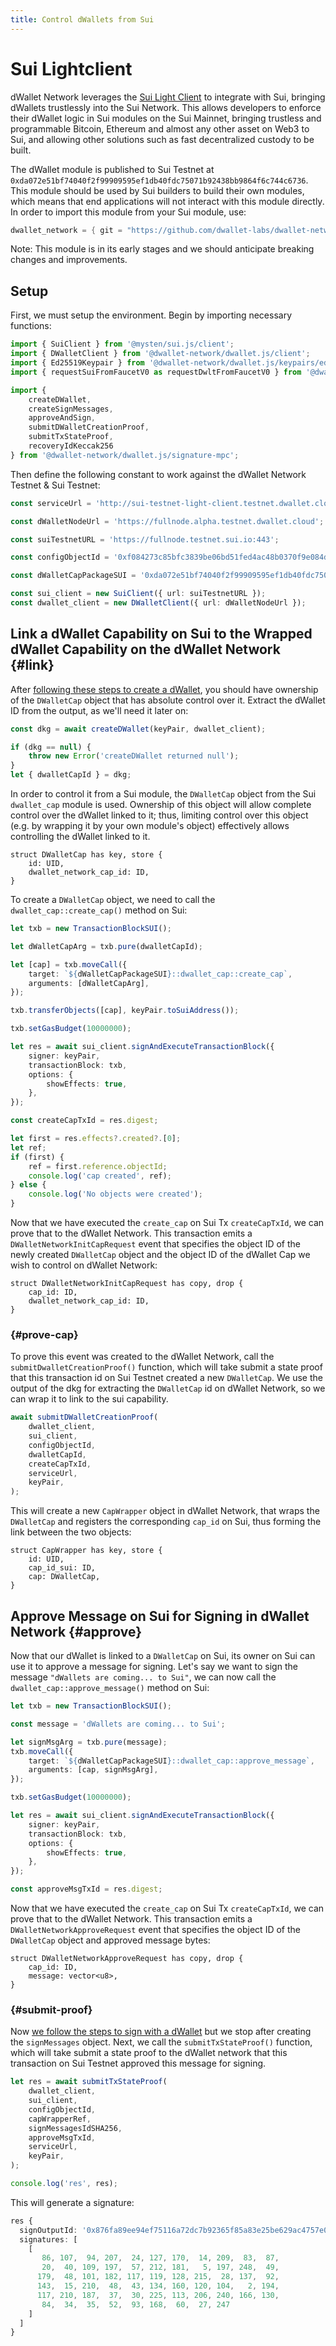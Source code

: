 ```yaml
---
title: Control dWallets from Sui
---
```


# Sui Lightclient
dWallet Network leverages the [Sui Light Client](https://github.com/MystenLabs/sui/tree/main/crates/sui-light-client) to integrate with Sui, bringing dWallets trustlessly into the Sui Network.
This allows developers to enforce their dWallet logic in Sui modules on the Sui Mainnet, bringing trustless and programmable Bitcoin, Ethereum and almost any other asset on Web3 to Sui, and allowing other solutions such as fast decentralized custody to be built.

The dWallet module is published to Sui Testnet at `0xda072e51bf74040f2f99909595ef1db40fdc75071b92438bb9864f6c744c6736`.
This module should be used by Sui builders to build their own modules, which means that end applications will not interact with this module directly.
In order to import this module from your Sui module, use:
```rust
dwallet_network = { git = "https://github.com/dwallet-labs/dwallet-network.git", subdir = "integrations/sui", rev = "main" }
```
Note: This module is in its early stages and we should anticipate breaking changes and improvements.

## Setup
First, we must setup the environment. Begin by importing necessary functions:
```typescript
import { SuiClient } from '@mysten/sui.js/client';
import { DWalletClient } from '@dwallet-network/dwallet.js/client';
import { Ed25519Keypair } from '@dwallet-network/dwallet.js/keypairs/ed25519';
import { requestSuiFromFaucetV0 as requestDwltFromFaucetV0 } from '@dwallet-network/dwallet.js/faucet';

import {
    createDWallet,
    createSignMessages,
    approveAndSign,
    submitDWalletCreationProof,
    submitTxStateProof,
    recoveryIdKeccak256
} from '@dwallet-network/dwallet.js/signature-mpc';
```

Then define the following constant to work against the dWallet Network Testnet & Sui Testnet:
```typescript
const serviceUrl = 'http://sui-testnet-light-client.testnet.dwallet.cloud/gettxdata';

const dWalletNodeUrl = 'https://fullnode.alpha.testnet.dwallet.cloud';

const suiTestnetURL = 'https://fullnode.testnet.sui.io:443';

const configObjectId = '0xf084273c85bfc3839be06bd51fed4ac48b0370f9e084d8f37c1d22407e61213b';

const dWalletCapPackageSUI = '0xda072e51bf74040f2f99909595ef1db40fdc75071b92438bb9864f6c744c6736';

const sui_client = new SuiClient({ url: suiTestnetURL });
const dwallet_client = new DWalletClient({ url: dWalletNodeUrl });
```

## Link a dWallet Capability on Sui to the Wrapped dWallet Capability on the dWallet Network {#link}
After [following these steps to create a dWallet](../getting-started/your-first-dwallet.md#create-a-dwallet), you should have ownership of the `DWalletCap` object that has absolute control over it.
Extract the dWallet ID from the output, as we'll need it later on:
```typescript
const dkg = await createDWallet(keyPair, dwallet_client);

if (dkg == null) {
    throw new Error('createDWallet returned null');
}
let { dwalletCapId } = dkg;
```

In order to control it from a Sui module, the `DWalletCap` object from the Sui `dwallet_cap` module is used.
Ownership of this object will allow complete control over the dWallet linked to it; thus, limiting control over this object (e.g. by wrapping it by your own module's object) effectively allows controlling the dWallet linked to it.
```sui move
struct DWalletCap has key, store {
    id: UID,
    dwallet_network_cap_id: ID,
}
```

To create a `DWalletCap` object, we need to call the `dwallet_cap::create_cap()` method on Sui:
```typescript
let txb = new TransactionBlockSUI();

let dWalletCapArg = txb.pure(dwalletCapId);

let [cap] = txb.moveCall({
    target: `${dWalletCapPackageSUI}::dwallet_cap::create_cap`,
    arguments: [dWalletCapArg],
});

txb.transferObjects([cap], keyPair.toSuiAddress());

txb.setGasBudget(10000000);

let res = await sui_client.signAndExecuteTransactionBlock({
    signer: keyPair,
    transactionBlock: txb,
    options: {
        showEffects: true,
    },
});

const createCapTxId = res.digest;

let first = res.effects?.created?.[0];
let ref;
if (first) {
    ref = first.reference.objectId;
    console.log('cap created', ref);
} else {
    console.log('No objects were created');
}
```

Now that we have executed the `create_cap` on Sui Tx `createCapTxId`, we can prove that to the dWallet Network.
This transaction emits a `DWalletNetworkInitCapRequest` event that specifies the object ID of the newly created `DWalletCap` object and the object ID of the dWallet Cap we wish to control on dWallet Network:
```sui move
struct DWalletNetworkInitCapRequest has copy, drop {
    cap_id: ID,
    dwallet_network_cap_id: ID,
}
```

### {#prove-cap}
To prove this event was created to the dWallet Network, call the `submitDwalletCreationProof()` function, which will take submit a state proof that this transaction id on Sui Testnet created a new `DWalletCap`.
We use the output of the dkg for extracting the `DWalletCap` id on dWallet Network, so we can wrap it to link to the sui capability.
```typescript
await submitDWalletCreationProof(
    dwallet_client,
    sui_client,
    configObjectId,
    dwalletCapId,
    createCapTxId,
    serviceUrl,
    keyPair,
);
```

This will create a new `CapWrapper` object in dWallet Network, that wraps the `DWalletCap` and registers the corresponding `cap_id` on Sui, thus forming the link between the two objects:
```sui move
struct CapWrapper has key, store {
    id: UID,
    cap_id_sui: ID,
    cap: DWalletCap,
}
```

## Approve Message on Sui for Signing in dWallet Network {#approve}
Now that our dWallet is linked to a `DWalletCap` on Sui, its owner on Sui can use it to approve a message for signing.
Let's say we want to sign the message `"dWallets are coming... to Sui"`, we can now call the `dwallet_cap::approve_message()` method on Sui:
```typescript
let txb = new TransactionBlockSUI();

const message = 'dWallets are coming... to Sui';

let signMsgArg = txb.pure(message);
txb.moveCall({
    target: `${dWalletCapPackageSUI}::dwallet_cap::approve_message`,
    arguments: [cap, signMsgArg],
});

txb.setGasBudget(10000000);

let res = await sui_client.signAndExecuteTransactionBlock({
    signer: keyPair,
    transactionBlock: txb,
    options: {
        showEffects: true,
    },
});

const approveMsgTxId = res.digest;
```

Now that we have executed the `create_cap` on Sui Tx `createCapTxId`, we can prove that to the dWallet Network.
This transaction emits a `DWalletNetworkApproveRequest` event that specifies the object ID of the `DWalletCap` object and approved message bytes:
```sui move
struct DWalletNetworkApproveRequest has copy, drop {
    cap_id: ID,
    message: vector<u8>,
}
```

### {#submit-proof}
Now [we follow the steps to sign with a dWallet](../getting-started/your-first-dwallet.md#sign-a-message-using-your-dwallet) but we stop after creating the `signMessages` object.
Next, we call the `submitTxStateProof()` function, which will take submit a state proof to the dWallet network that this transaction on Sui Testnet approved this message for signing.
```typescript
let res = await submitTxStateProof(
    dwallet_client,
    sui_client,
    configObjectId,
    capWrapperRef,
    signMessagesIdSHA256,
    approveMsgTxId,
    serviceUrl,
    keyPair,
);

console.log('res', res);
```

This will generate a signature:
```typescript
res {
  signOutputId: '0x876fa89ee94ef75116a72dc7b92365f85a83e25be629ac4757e05ad3ac58c78f',
  signatures: [
    [
       86, 107,  94, 207,  24, 127, 170,  14, 209,  83,  87,
       20,  40, 109, 197,  57, 212, 181,   5, 197, 248,  49,
      179,  48, 101, 182, 117, 119, 128, 215,  28, 137,  92,
      143,  15, 210,  48,  43, 134, 160, 120, 104,   2, 194,
      117, 210, 187,  37,  30, 225, 113, 206, 240, 166, 130,
       84,  34,  35,  52,  93, 168,  60,  27, 247
    ]
  ]
}
```
